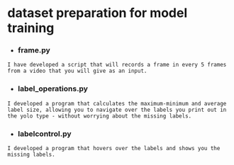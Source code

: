 # dataset preparation for model training

* ### frame.py
```
I have developed a script that will records a frame in every 5 frames from a video that you will give as an input.
```

* ### label_operations.py
```
I developed a program that calculates the maximum-minimum and average label size, allowing you to navigate over the labels you print out in the yolo type - without worrying about the missing labels.
```
* ### labelcontrol.py
```
I developed a program that hovers over the labels and shows you the missing labels.
```
